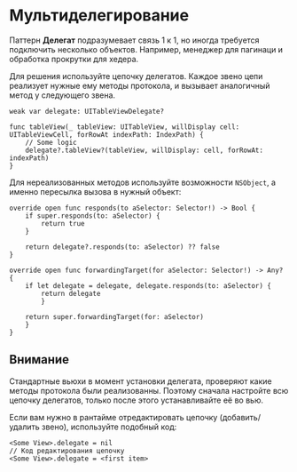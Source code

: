 # Мультиделегирование

Паттерн **Делегат** подразумевает связь 1 к 1, но иногда требуется подключить несколько объектов. Например, менеджер для пагинаци и обработка прокрутки для хедера.

Для решения используйте цепочку делегатов. Каждое звено цепи реализует нужные ему методы протокола, и вызывает аналогичный метод у следующего звена. 

````
weak var delegate: UITableViewDelegate?

func tableView(_ tableView: UITableView, willDisplay cell: UITableViewCell, forRowAt indexPath: IndexPath) {
    // Some logic
    delegate?.tableView?(tableView, willDisplay: cell, forRowAt: indexPath)
}
````

Для нереализованных методов используйте возможности ``NSObject``, а именно пересылка вызова в нужный объект:

````
override open func responds(to aSelector: Selector!) -> Bool {
    if super.responds(to: aSelector) {
        return true
    }

    return delegate?.responds(to: aSelector) ?? false
}

override open func forwardingTarget(for aSelector: Selector!) -> Any? {
    if let delegate = delegate, delegate.responds(to: aSelector) {
        return delegate
        }

    return super.forwardingTarget(for: aSelector)
    }
}
````

## Внимание

Стандартные вьюхи в момент установки делегата, проверяют какие методы протокола были реализованны. Поэтому сначала настройте всю цепочку делегатов, только после этого устанавливайте её во вью.

Если вам нужно в рантайме отредактировать цепочку (добавить/удалить звено), используйте подобный код:

````
<Some View>.delegate = nil
// Код редактирования цепочку
<Some View>.delegate = <first item>
````
